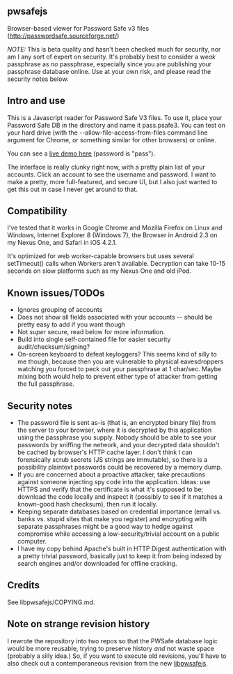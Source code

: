 pwsafejs
---
Browser-based viewer for Password Safe v3 files (http://passwordsafe.sourceforge.net/)

*NOTE:* This is beta quality and hasn't been checked much for security, nor am I any sort of expert on security.  It's probably best to consider a _weak_ passphrase as _no_ passphrase, especially since you are publishing your passphrase database online.  Use at your own risk, and please read the security notes below.

Intro and use
---
This is a Javascript reader for Password Safe V3 files.  To use it, place your Password Safe DB in the directory and name it pass.psafe3.  You can test on your hard drive (with the --allow-file-access-from-files command line argument for Chrome, or something similar for other browsers) or online.

You can see a [live demo here](http://scintill.net/pwsafejs) (password is "pass").

The interface is really clunky right now, with a pretty plain list of your accounts.  Click an account to see the username and password.  I want to make a pretty, more full-featured, and secure UI, but I also just wanted to get this out in case I never get around to that.

Compatibility
---
I've tested that it works in Google Chrome and Mozilla Firefox on Linux and Windows, Internet Explorer 8 (Windows 7), the Browser in Android 2.3 on my Nexus One, and Safari in iOS 4.2.1.

It's optimized for web worker-capable browsers but uses several setTimeout() calls when Workers aren't available.  Decryption can take 10-15 seconds on slow platforms such as my Nexus One and old iPod.

Known issues/TODOs
---
- Ignores grouping of accounts
- Does not show all fields associated with your accounts -- should be pretty easy to add if you want though
- Not _super_ secure, read below for more information.
- Build into single self-contained file for easier security audit/checksum/signing?
- On-screen keyboard to defeat keyloggers? This seems kind of silly to me though, because then you are vulnerable to physical eavesdroppers watching you forced to peck out your passphrase at 1 char/sec. Maybe mixing both would help to prevent either type of attacker from getting the full passphrase.

Security notes
---
- The password file is sent as-is (that is, an encrypted binary file) from the server to your browser, where it is decrypted by this application using the passphrase you supply.  Nobody should be able to see your passwords by sniffing the network, and your decrypted data shouldn't be cached by browser's HTTP cache layer.  I don't think I can forensically scrub secrets (JS strings are immutable), so there is a possibility plaintext passwords could be recovered by a memory dump.
- If you are concerned about a proactive attacker, take precautions against someone injecting spy code into the application.  Ideas: use HTTPS and verify that the certificate is what it's supposed to be; download the code locally and inspect it (possibly to see if it matches a known-good hash checksum), then run it locally.
- Keeping separate databases based on credential importance (email vs. banks vs. stupid sites that make you register) and encrypting with separate passphrases might be a good way to hedge against compromise while accessing a low-security/trivial account on a public computer.
- I have my copy behind Apache's built in HTTP Digest authentication with a pretty trivial password, basically just to keep it from being indexed by search engines and/or downloaded for offline cracking.

Credits
---
See libpwsafejs/COPYING.md.

Note on strange revision history
---
I rewrote the repository into two repos so that the PWSafe database logic would be more reusable, trying to preserve history _and_ not waste space (probably a silly idea.)  So, if you want to execute old revisions, you'll have to also check out a contemporaneous revision from the new [libpwsafejs](http://github.com/scintill/libpwsafejs).
